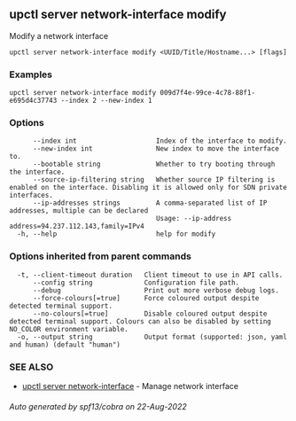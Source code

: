 ## upctl server network-interface modify

Modify a network interface

```
upctl server network-interface modify <UUID/Title/Hostname...> [flags]
```

### Examples

```
upctl server network-interface modify 009d7f4e-99ce-4c78-88f1-e695d4c37743 --index 2 --new-index 1
```

### Options

```
      --index int                    Index of the interface to modify.
      --new-index int                New index to move the interface to.
      --bootable string              Whether to try booting through the interface.
      --source-ip-filtering string   Whether source IP filtering is enabled on the interface. Disabling it is allowed only for SDN private interfaces.
      --ip-addresses strings         A comma-separated list of IP addresses, multiple can be declared
                                     Usage: --ip-address address=94.237.112.143,family=IPv4
  -h, --help                         help for modify
```

### Options inherited from parent commands

```
  -t, --client-timeout duration   Client timeout to use in API calls.
      --config string             Configuration file path.
      --debug                     Print out more verbose debug logs.
      --force-colours[=true]      Force coloured output despite detected terminal support.
      --no-colours[=true]         Disable coloured output despite detected terminal support. Colours can also be disabled by setting NO_COLOR environment variable.
  -o, --output string             Output format (supported: json, yaml and human) (default "human")
```

### SEE ALSO

* [upctl server network-interface](upctl_server_network-interface.md)	 - Manage network interface

###### Auto generated by spf13/cobra on 22-Aug-2022
